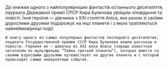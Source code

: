 <!--2017-02-16 19:21:53-->
До книжки одного з найпопулярніших фантастів останнього десятиліття, лауреата Державної премії СРСР Кира Буличова увійшли оповідання та повісті. Їхня героїня — дівчинка з XXІ століття Аліса, яка разом зі своїми дорослими друзями подорожує на інші планети і з якою трапляються найнеймовірніші події.
    
    В книгу одного из самых популярных фантастов последнего десятилетия, лауреата Государственной премии СССР Кира Булычева вошли рассказы и повести. Героиня их — девочка из XXI века Алиса (хорошо известная читателям по мультфильму “Тайна третьей планеты”), которая вместе со своими взрослыми друзьями путешествует на другие планеты и с которой происходят самые невероятные события.